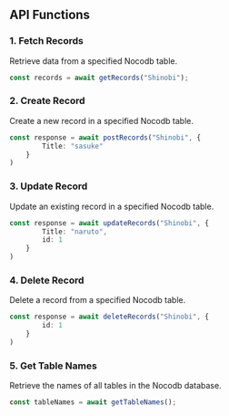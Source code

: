 
## API Functions
### 1. Fetch Records
Retrieve data from a specified Nocodb table.
```typescript
const records = await getRecords("Shinobi");
```

### 2. Create Record
Create a new record in a specified Nocodb table.
```typescript
const response = await postRecords("Shinobi", {
        Title: "sasuke"
    }
)
``` 

### 3. Update Record
Update an existing record in a specified Nocodb table.
```typescript
const response = await updateRecords("Shinobi", {
        Title: "naruto",
        id: 1
    }
)
```

### 4. Delete Record
Delete a record from a specified Nocodb table.
```typescript
const response = await deleteRecords("Shinobi", {
        id: 1
    }
)
```


### 5. Get Table Names
Retrieve the names of all tables in the Nocodb database.
```typescript
const tableNames = await getTableNames();
```